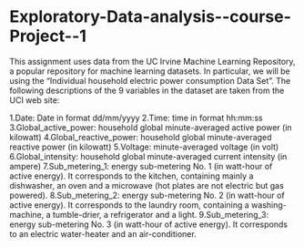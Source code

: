 # Exploratory-Data-analysis--course-Project--1
This assignment uses data from the UC Irvine Machine Learning Repository, a popular repository for machine learning datasets.
In particular, we will be using the “Individual household electric power consumption Data Set”.
The following descriptions of the 9 variables in the dataset are taken from the UCI web site:

1.Date: Date in format dd/mm/yyyy
2.Time: time in format hh:mm:ss
3.Global_active_power: household global minute-averaged active power (in kilowatt)
4.Global_reactive_power: household global minute-averaged reactive power (in kilowatt)
5.Voltage: minute-averaged voltage (in volt)
6.Global_intensity: household global minute-averaged current intensity (in ampere)
7.Sub_metering_1: energy sub-metering No. 1 (in watt-hour of active energy). It corresponds to the kitchen, containing mainly a dishwasher, an oven and a microwave (hot plates are not electric but gas powered).
8.Sub_metering_2: energy sub-metering No. 2 (in watt-hour of active energy). It corresponds to the laundry room, containing a washing-machine, a tumble-drier, a refrigerator and a light.
9.Sub_metering_3: energy sub-metering No. 3 (in watt-hour of active energy). It corresponds to an electric water-heater and an air-conditioner.
